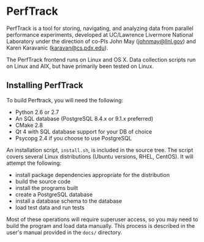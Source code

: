 PerfTrack
=========

PerfTrack is a tool for storing, navigating, and analyzing data from parallel
performance experiments, developed at UC/Lawrence Livermore National Laboratory
under the direction of co-PIs John May (johnmay@llnl.gov) and Karen Karavanic 
(karavan@cs.pdx.edu).

The PerfTrack frontend runs on Linux and OS X. Data collection scripts run on
Linux and AIX, but have primarily been tested on Linux.

Installing PerfTrack
--------------------

To build Perftrack, you will need the following:

- Python 2.6 or 2.7
- An SQL database (PostgreSQL 8.4.x or 9.1.x preferred)
- CMake 2.8
- Qt 4 with SQL database support for your DB of choice
- Psycopg 2.4 if you choose to use PostgreSQL

An installation script, `install.sh`, is included in the source tree. The script
covers several Linux distributions (Ubuntu versions, RHEL, CentOS). It will attempt
the following:

- install package dependencies appropriate for the distribution 
- build the source code
- install the programs built
- create a PostgreSQL database
- install a database schema to the database
- load test data and run tests

Most of these operations will require superuser access, so you may need to build
the program and load data manually. This process is described in the user's manual
provided in the `docs/` directory.

